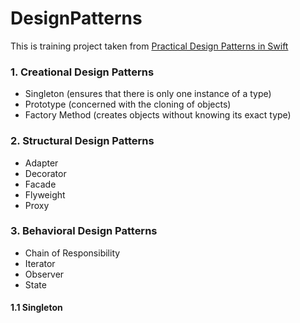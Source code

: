 # DesignPatterns
This is training project taken from [Practical Design Patterns in Swift](https://www.linkedin.com/learning/practical-design-patterns-in-swift)

<h3>1. Creational Design Patterns</h3>

* Singleton (ensures that there is only one instance of a type)
* Prototype (concerned with the cloning of objects)
* Factory Method (creates objects without knowing its exact type)

<h3>2. Structural Design Patterns</h3>

* Adapter
* Decorator
* Facade
* Flyweight
* Proxy

<h3>3. Behavioral Design Patterns</h3>

* Chain of Responsibility
* Iterator
* Observer
* State

<h4>1.1 Singleton</h4>
